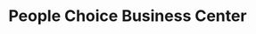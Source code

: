 ---
title: "People Choice Business Center"
url: /zwedru/people-choice-business-center/
shop: electronics
---